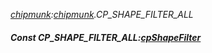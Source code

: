 _[chipmunk](../../modules/chipmunk/chipmunk-module.md):[chipmunk](../../modules/chipmunk/chipmunk-module.md).CP\_SHAPE\_FILTER\_ALL_
##### Const CP\_SHAPE\_FILTER\_ALL:[cpShapeFilter](../../modules/chipmunk/chipmunk-cpshapefilter.md)
